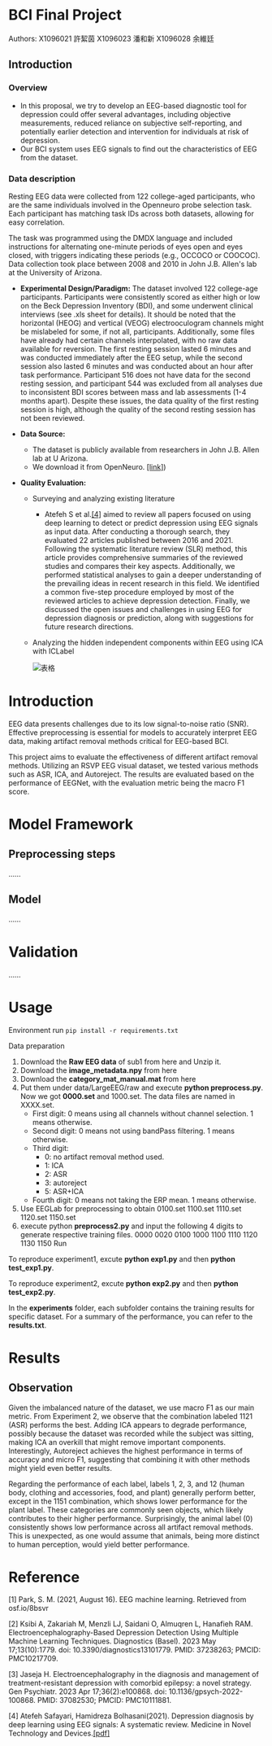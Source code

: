 # BCI Final Project
Authors: X1096021 許絜茵 X1096023 潘和新 X1096028 余維廷

## Introduction

### Overview

- In this proposal, we try to develop an EEG-based diagnostic tool for depression could offer several advantages, including objective measurements, reduced reliance on subjective self-reporting, and potentially earlier detection and intervention for individuals at risk of depression.
- Our BCI system uses EEG signals to find out the characteristics of EEG from the dataset.

### Data description
Resting EEG data were collected from 122 college-aged participants, who are the same individuals involved in the Openneuro probe selection task. Each participant has matching task IDs across both datasets, allowing for easy correlation.

The task was programmed using the DMDX language and included instructions for alternating one-minute periods of eyes open and eyes closed, with triggers indicating these periods (e.g., OCCOCO or COOCOC). Data collection took place between 2008 and 2010 in John J.B. Allen's lab at the University of Arizona.

- **Experimental Design/Paradigm:**
The dataset involved 122 college-age participants. Participants were consistently scored as either high or low on the Beck Depression Inventory (BDI), and some underwent clinical interviews (see .xls sheet for details). It should be noted that the horizontal (HEOG) and vertical (VEOG) electrooculogram channels might be mislabeled for some, if not all, participants. Additionally, some files have already had certain channels interpolated, with no raw data available for reversion.
The first resting session lasted 6 minutes and was conducted immediately after the EEG setup, while the second session also lasted 6 minutes and was conducted about an hour after task performance. Participant 516 does not have data for the second resting session, and participant 544 was excluded from all analyses due to inconsistent BDI scores between mass and lab assessments (1-4 months apart). Despite these issues, the data quality of the first resting session is high, although the quality of the second resting session has not been reviewed.

- **Data Source:**

    - The dataset is publicly available from researchers in John J.B. Allen lab at U Arizona.
    - We download it from OpenNeuro. [[link]](https://openneuro.org/datasets/ds003478/versions/1.1.0))
      
- **Quality Evaluation:**
    - Surveying and analyzing existing literature
       - Atefeh S et al.[[4]](#ref4) aimed to review all papers focused on using deep learning to detect or predict depression using EEG signals as input data. After conducting a thorough search, they evaluated 22 articles published between 2016 and 2021. Following the systematic literature review (SLR) method, this article provides comprehensive summaries of the reviewed studies and compares their key aspects. Additionally, we performed statistical analyses to gain a deeper understanding of the prevailing ideas in recent research in this field. We identified a common five-step procedure employed by most of the reviewed articles to achieve depression detection. Finally, we discussed the open issues and challenges in using EEG for depression diagnosis or prediction, along with suggestions for future research directions.







    - Analyzing the hidden independent components within EEG using ICA with ICLabel
    
      ![表格](https://github.com/x1096023/BCI_final_project/assets/69157513/0f0bb33b-7348-436e-80ad-0c34b5261561)



# Introduction
EEG data presents challenges due to its low signal-to-noise ratio (SNR). Effective preprocessing is essential for models to accurately interpret EEG data, making artifact removal methods critical for EEG-based BCI.

This project aims to evaluate the effectiveness of different artifact removal methods. Utilizing an RSVP EEG visual dataset, we tested various methods such as ASR, ICA, and Autoreject. The results are evaluated based on the performance of EEGNet, with the evaluation metric being the macro F1 score.

# Model Framework
## Preprocessing steps

……

## Model

……

# Validation
……

# Usage
Environment run `pip install -r requirements.txt`

Data preparation

1. Download the **Raw EEG data** of sub1 from here and Unzip it.
2. Download the **image_metadata.npy** from here
3. Download the **category_mat_manual.mat** from here
4. Put them under data/LargeEEG/raw and execute **python preprocess.py**. Now we got **0000.set** and 1000.set. The data files are named in XXXX.set.
    * First digit: 0 means using all channels without channel selection. 1 means otherwise.
    * Second digit: 0 means not using bandPass filtering. 1 means otherwise.
    * Third digit:
       * 0: no artifact removal method used.
       * 1: ICA
       * 2: ASR
       * 3: autoreject
       * 5: ASR+ICA
    * Fourth digit: 0 means not taking the ERP mean. 1 means otherwise.
5. Use EEGLab for preprocessing to obtain 0100.set 1100.set 1110.set 1120.set 1150.set
6. execute python **preprocess2.py** and input the following 4 digits to generate respective training files.
  0000
  0020
  0100
  1000
  1100
  1110
  1120
  1130
  1150
  Run

To reproduce experiment1, excute **python exp1.py** and then **python test_exp1.py**.

To reproduce experiment2, excute **python exp2.py** and then **python test_exp2.py**.

In the **experiments** folder, each subfolder contains the training results for specific dataset. For a summary of the performance, you can refer to the **results.txt**.

# Results

## Observation
Given the imbalanced nature of the dataset, we use macro F1 as our main metric. From Experiment 2, we observe that the combination labeled 1121 (ASR) performs the best. Adding ICA appears to degrade performance, possibly because the dataset was recorded while the subject was sitting, making ICA an overkill that might remove important components. Interestingly, Autoreject achieves the highest performance in terms of accuracy and micro F1, suggesting that combining it with other methods might yield even better results.

Regarding the performance of each label, labels 1, 2, 3, and 12 (human body, clothing and accessories, food, and plant) generally perform better, except in the 1151 combination, which shows lower performance for the plant label. These categories are commonly seen objects, which likely contributes to their higher performance. Surprisingly, the animal label (0) consistently shows low performance across all artifact removal methods. This is unexpected, as one would assume that animals, being more distinct to human perception, would yield better performance.

# Reference
[1] Park, S. M. (2021, August 16). EEG machine learning. Retrieved from osf.io/8bsvr

[2] Ksibi A, Zakariah M, Menzli LJ, Saidani O, Almuqren L, Hanafieh RAM. Electroencephalography-Based Depression Detection Using Multiple Machine Learning Techniques. Diagnostics (Basel). 2023 May 17;13(10):1779. doi: 10.3390/diagnostics13101779. PMID: 37238263; PMCID: PMC10217709.

[3] Jaseja H. Electroencephalography in the diagnosis and management of treatment-resistant depression with comorbid epilepsy: a novel strategy. Gen Psychiatr. 2023 Apr 17;36(2):e100868. doi: 10.1136/gpsych-2022-100868. PMID: 37082530; PMCID: PMC10111881.

<a id="ref4"></a>[4] Atefeh Safayari, Hamidreza Bolhasani(2021). Depression diagnosis by deep learning using EEG signals: A systematic review. Medicine in Novel Technology and Devices.[[pdf]](https://www.sciencedirect.com/science/article/pii/S2590093521000461)

